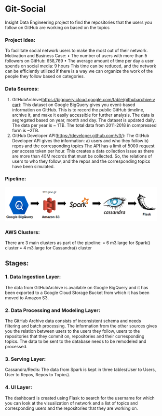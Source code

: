 # Git-Social
Insight Data Engineering project to find the repositories that the users you follow on GitHub are working on based on the topics

### Project Idea:
To facilitate social network users to make the most out of their network.
Motivation and Business Case:
•	The number of users with more than 5 followers on GitHub: 658,769
•	The average amount of time per day a user spends on social media: 9 hours
This time can be reduced, and the network can be efficiently utilized if there is a way we can organize the work of the people they follow based on categories.
### Data Sources:
1.	GitHubArchive(https://bigquery.cloud.google.com/table/githubarchive:year): This dataset on Google BigQuery gives you event-based information on GitHub. This is to record the public GitHub timeline, archive it, and make it easily accessible for further analysis. The data is segregated based on year, month and day. The dataset is updated daily. The data per year is ~ 1TB. The total data from 2011-2018 in compressed form is ~2TB.
2.	GitHub Developer API(https://developer.github.com/v3/): The GitHub Developer API gives the information: 
a)	users and who they follow
b)	repos and the corresponding topics
The API has a limit of 5000 request per access token per hour. This creates a data collection issue as there are more than 40M records that must be collected. So, the relations of users to who they follow, and the repos and the corresponding topics have been simulated.
### Pipeline:
![](static/images/pipeline.png)
### AWS Clusters:
There are 3 main clusters as part of the pipeline:
•	6 m3.large for Spark() cluster
•	4 m3.large for Cassandra() cluster

## Stages:
### 1.	Data Ingestion Layer:
The data from GitHubArchive is available on Google BigQuery and it has been exported to a Google Cloud Storage Bucket from which it has been moved to Amazon S3. 
### 2.	Data Processing and Modeling Layer:
The GitHub Archive data consists of inconsistent schema and needs filtering and batch processing. The information from the other sources gives you the relation between users to the users they follow, users to the repositories that they commit on, repositories and their corresponding topics. The data to be sent to the database needs to be remodeled and processed.
### 3.	Serving Layer:
Cassandra/Redis: The data from Spark is kept in three tables(User to Users, User to Repos, Repos to Topics).
### 4.	UI Layer:
The dashboard is created using Flask to search for the username for which you can look at the visualization of network and a list of topics and corresponding users and the repositories that they are working on.
